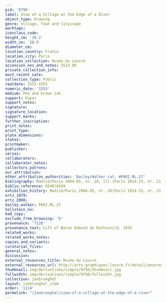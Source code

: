 ```yaml
---
pid: '9796'
label: View of a Village at the Edge of a River
object_type: Drawing
genre: Village, Town and Cityscape
worktags:
iconclass_code:
height_cm: '20.2'
width_cm: '28.5'
diameter_cm:
location_country: France
location_city: Paris
location_collection: Musée du Louvre
accession_nos_and_notes: 3513 DR
private_collection_info:
most_recent_sale:
collection_type: Public
realdate: 1553-1555
numeric_date: '1553'
medium: Pen and brown ink
support: Paper
support_notes:
signature:
signature_location:
support_marks:
further_inscription:
print_notes:
print_type:
plate_dimensions:
states:
printmaker:
publisher:
series:
collaborators:
collaborator_notes:
collectors_patrons:
our_attribution:
other_attribution_authorities: 'Bailey/Walker cat. #PARI.ML.27'
bibliography: Madrid/Paris 2004-05, nr. 28, ill.|Paris 2014-15, nr. 21, ill.
biblio_reference: 8348|8349
exhibition_history: Madrid/Paris 2004-05, nr. 28|Paris 2014-15, nr. 21
ertz_1979:
ertz_2008:
bailey_walker: PARI.ML.27
hollstein_no:
bad_copy:
exclude_from_browsing: '0'
provenance: '7128'
provenance_text: Gift of Baron Edmund de Rothschild, 1935
related_works:
related_works_notes:
copies_and_variants:
curatorial_files:
general_notes:
discussion:
external_resources_title: Musée du Louvre
external_resources_url: http://arts-graphiques.louvre.fr/detail/oeuvres/58/537621-Vue-dun-village-au-bord-dune-riviere
thumbnail: img/derivatives/simple/9796/thumbnail.jpg
fullwidth: img/derivatives/simple/9796/fullwidth.jpg
collection: janbrueghel
layout: janbrueghel_item
order: '1114'
permalink: "/janbrueghel/view-of-a-village-at-the-edge-of-a-river"
---
```

